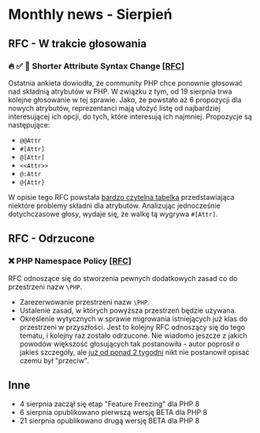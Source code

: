 
# Monthly news - Sierpień

## RFC - W trakcie głosowania

### 🔥 ✅ 🚧 Shorter Attribute Syntax Change [[RFC](https://wiki.php.net/rfc/shorter_attribute_syntax_change)]
Ostatnia ankieta dowiodła, że community PHP chce ponownie głosować nad składnią atrybutów w PHP. W związku z tym, od 19 sierpnia trwa kolejne głosowanie w tej sprawie. Jako, że powstało aż 6 propozycji dla nowych atrybutów, reprezentanci mają ułożyć listę od najbardziej interesującej ich opcji, do tych, które interesują ich najmniej. Propozycje są następujące:

- `@@Attr`
- `#[Attr]`
- `@[Attr]`
- `<<Attr>>`
- `@:Attr`
- `@{Attr}`

W opisie tego RFC powstała [bardzo czytelna tabelka](https://wiki.php.net/rfc/shorter_attribute_syntax_change#proposal) przedstawiająca niektóre problemy składni dla atrybutów. Analizując jednocześnie dotychczasowe głosy, wydaje się, że walkę tą wygrywa `#[Attr]`.

## RFC - Odrzucone

### ❌ PHP Namespace Policy [[RFC](https://wiki.php.net/rfc/php_namespace_policy)]
RFC odnoszące się do stworzenia pewnych dodatkowych zasad co do przestrzeni nazw `\PHP`. 
- Zarezerwowanie przestrzeni nazw `\PHP`.
- Ustalenie zasad, w których powyższa przestrzeń będzie używana.
- Określenie wytycznych w sprawie migrowania istniejących już klas do przestrzeni w przyszłości.
Jest to kolejny RFC odnoszący się do tego tematu, i kolejny raz zostało odrzucone. Nie wiadomo jeszcze z jakich powodów większość głosujących tak postanowiła - autor poprosił o jakieś szczegóły, ale [już od ponad 2 tygodni](https://externals.io/message/111191) nikt nie postanowił opisać czemu był "przeciw".

## Inne
- 4 sierpnia zaczął się etap "Feature Freezing" dla PHP 8
- 6 sierpnia opublikowano pierwszą wersję BETA dla PHP 8
- 21 sierpnia opublikowano drugą wersję BETA dla PHP 8
